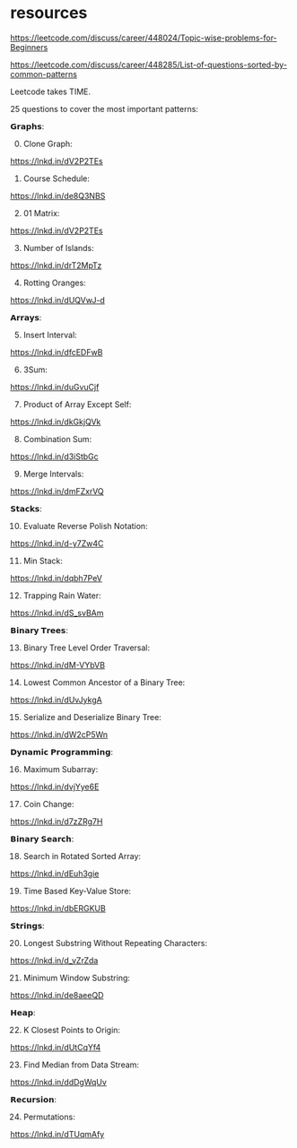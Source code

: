 # resources
https://leetcode.com/discuss/career/448024/Topic-wise-problems-for-Beginners

https://leetcode.com/discuss/career/448285/List-of-questions-sorted-by-common-patterns


Leetcode takes TIME.

25 questions to cover the most important patterns:

𝗚𝗿𝗮𝗽𝗵𝘀:

0. Clone Graph:

https://lnkd.in/dV2P2TEs

1. Course Schedule:

https://lnkd.in/de8Q3NBS

2. 01 Matrix:

https://lnkd.in/dV2P2TEs

3. Number of Islands:

https://lnkd.in/drT2MpTz

4. Rotting Oranges:

https://lnkd.in/dUQVwJ-d

𝗔𝗿𝗿𝗮𝘆𝘀:

5. Insert Interval:

https://lnkd.in/dfcEDFwB

6. 3Sum:

https://lnkd.in/duGvuCjf

7. Product of Array Except Self:

https://lnkd.in/dkGkjQVk

8. Combination Sum:

https://lnkd.in/d3iStbGc

9. Merge Intervals:

https://lnkd.in/dmFZxrVQ

𝗦𝘁𝗮𝗰𝗸𝘀:

10. Evaluate Reverse Polish Notation:

https://lnkd.in/d-y7Zw4C

11. Min Stack:

https://lnkd.in/dqbh7PeV

12. Trapping Rain Water:

https://lnkd.in/dS_svBAm

𝗕𝗶𝗻𝗮𝗿𝘆 𝗧𝗿𝗲𝗲𝘀:

13. Binary Tree Level Order Traversal:

https://lnkd.in/dM-VYbVB

14. Lowest Common Ancestor of a Binary Tree:

https://lnkd.in/dUvJykgA

15. Serialize and Deserialize Binary Tree:

https://lnkd.in/dW2cP5Wn

𝗗𝘆𝗻𝗮𝗺𝗶𝗰 𝗣𝗿𝗼𝗴𝗿𝗮𝗺𝗺𝗶𝗻𝗴:

16. Maximum Subarray:

https://lnkd.in/dvjYye6E

17. Coin Change:

https://lnkd.in/d7zZRg7H

𝗕𝗶𝗻𝗮𝗿𝘆 𝗦𝗲𝗮𝗿𝗰𝗵:

18. Search in Rotated Sorted Array:

https://lnkd.in/dEuh3gie

19. Time Based Key-Value Store:

https://lnkd.in/dbERGKUB

𝗦𝘁𝗿𝗶𝗻𝗴𝘀:

20. Longest Substring Without Repeating Characters:

https://lnkd.in/d_vZrZda

21. Minimum Window Substring:

https://lnkd.in/de8aeeQD

𝗛𝗲𝗮𝗽:

22. K Closest Points to Origin:

https://lnkd.in/dUtCqYf4

23. Find Median from Data Stream:

https://lnkd.in/ddDgWqUv

𝗥𝗲𝗰𝘂𝗿𝘀𝗶𝗼𝗻:

24. Permutations:

https://lnkd.in/dTUqmAfy